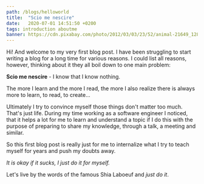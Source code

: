 ```yaml
---
path: /blogs/helloworld
title:  "Scio me nescire"
date:   2020-07-01 14:51:50 +0200
tags: introduction aboutme
banner: https://cdn.pixabay.com/photo/2012/03/03/23/52/animal-21649_1280.jpg
---
```


Hi! And welcome to my very first blog post.
I have been struggling to start writing a blog for a long time for various reasons. I could list all reasons, however, thinking about it they all boil down to one main problem:

**Scio me nescire** - I know that I know nothing.

The more I learn and the more I read, the more I also realize there is always more to learn, to read, to create...

Ultimately I try to convince myself those things don't matter too much.  That's just life.
During my time working as a software engineer I noticed, that it helps a lot for me to learn and understand a topic if I do this with the purpose of preparing to share my knowledge, through a talk, a meeting and similar.

So this first blog post is really just for me to internalize what I try to teach myself for years and push my doubts away.

*It is okay if it sucks, I just do it for myself.*

Let's live by the words of the famous Shia Laboeuf and *just do it*.
